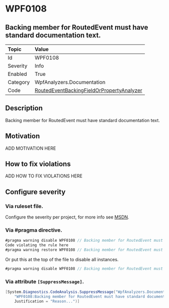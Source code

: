 # WPF0108
## Backing member for RoutedEvent must have standard documentation text.

| Topic    | Value
| :--      | :--
| Id       | WPF0108
| Severity | Info
| Enabled  | True
| Category | WpfAnalyzers.Documentation
| Code     | [RoutedEventBackingFieldOrPropertyAnalyzer](https://github.com/DotNetAnalyzers/WpfAnalyzers/blob/master/WpfAnalyzers/Analyzers/RoutedEventBackingFieldOrPropertyAnalyzer.cs)


## Description

Backing member for RoutedEvent must have standard documentation text.

## Motivation

ADD MOTIVATION HERE

## How to fix violations

ADD HOW TO FIX VIOLATIONS HERE

<!-- start generated config severity -->
## Configure severity

### Via ruleset file.

Configure the severity per project, for more info see [MSDN](https://msdn.microsoft.com/en-us/library/dd264949.aspx).

### Via #pragma directive.
```C#
#pragma warning disable WPF0108 // Backing member for RoutedEvent must have standard documentation text.
Code violating the rule here
#pragma warning restore WPF0108 // Backing member for RoutedEvent must have standard documentation text.
```

Or put this at the top of the file to disable all instances.
```C#
#pragma warning disable WPF0108 // Backing member for RoutedEvent must have standard documentation text.
```

### Via attribute `[SuppressMessage]`.

```C#
[System.Diagnostics.CodeAnalysis.SuppressMessage("WpfAnalyzers.Documentation", 
    "WPF0108:Backing member for RoutedEvent must have standard documentation text.", 
    Justification = "Reason...")]
```
<!-- end generated config severity -->